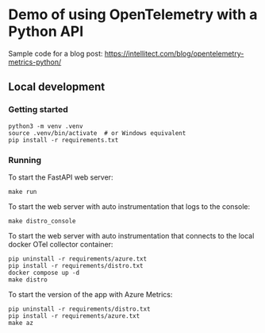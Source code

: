 # Demo of using OpenTelemetry with a Python API

Sample code for a blog post: https://intellitect.com/blog/opentelemetry-metrics-python/

## Local development

### Getting started

```shell
python3 -m venv .venv
source .venv/bin/activate  # or Windows equivalent
pip install -r requirements.txt
```

### Running

To start the FastAPI web server:
```shell
make run
```

To start the web server with auto instrumentation that logs to the console:
```shell
make distro_console
```

To start the web server with auto instrumentation that connects to the local docker OTel collector container:
```shell
pip uninstall -r requirements/azure.txt
pip install -r requirements/distro.txt
docker compose up -d
make distro
```

To start the version of the app with Azure Metrics:
```shell
pip uninstall -r requirements/distro.txt
pip install -r requirements/azure.txt
make az
```
